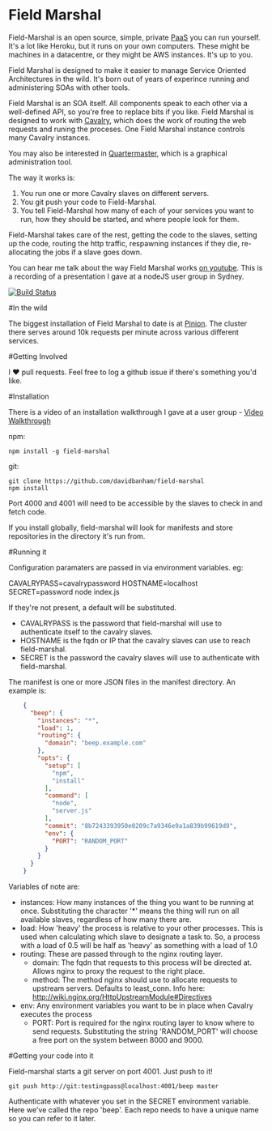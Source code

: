 # Field Marshal

Field-Marshal is an open source, simple, private [PaaS](https://en.wikipedia.org/wiki/Platform_as_a_service) you can run yourself. It's a lot like Heroku, but it runs on your own computers. These might be machines in a datacentre, or they might be AWS instances. It's up to you.

Field Marshal is designed to make it easier to manage Service Oriented Architectures in the wild. It's born out of years of experince running and administering SOAs with other tools.

Field Marshal is an SOA itself. All components speak to each other via a well-defined API, so you're free to replace bits if you like. Field Marshal is designed to work with [Cavalry](https://github.com/davidbanham/cavalry), which does the work of routing the web requests and runing the proceses. One Field Marshal instance controls many Cavalry instances.

You may also be interested in [Quartermaster](https://github.com/davidbanham/quartermaster), which is a graphical administration tool.

The way it works is:

1. You run one or more Cavalry slaves on different servers.
2. You git push your code to Field-Marshal.
3. You tell Field-Marshal how many of each of your services you want to run, how they should be started, and where people look for them.

Field-Marshal takes care of the rest, getting the code to the slaves, setting up the code, routing the http traffic, respawning instances if they die, re-allocating the jobs if a slave goes down.

You can hear me talk about the way Field Marshal works [on youtube](https://www.youtube.com/watch?v=l6VHqIXoNv0). This is a recording of a presentation I gave at a nodeJS user group in Sydney.

[![Build Status](https://travis-ci.org/davidbanham/field-marshal.png?branch=master)](https://travis-ci.org/davidbanham/field-marshal)

#In the wild

The biggest installation of Field Marshal to date is at [Pinion](http://pinion.gg). The cluster there serves around 10k requests per minute across various different services.

#Getting Involved

I ❤ pull requests. Feel free to log a github issue if there's something you'd like.

#Installation

There is a video of an installation walkthrough I gave at a user group - [Video Walkthrough](https://www.youtube.com/watch?v=l6VHqIXoNv0#t=972)

npm:

    npm install -g field-marshal

git:

    git clone https://github.com/davidbanham/field-marshal
    npm install

Port 4000 and 4001 will need to be accessible by the slaves to check in and fetch code.

If you install globally, field-marshal will look for manifests and store repositories in the directory it's run from.

#Running it

Configuration paramaters are passed in via environment variables. eg:

CAVALRYPASS=cavalrypassword HOSTNAME=localhost SECRET=password node index.js

If they're not present, a default will be substituted.
- CAVALRYPASS is the password that field-marshal will use to authenticate itself to the cavalry slaves.
- HOSTNAME is the fqdn or IP that the cavalry slaves can use to reach field-marshal.
- SECRET is the password the cavalry slaves will use to authenticate with field-marshal.

The manifest is one or more JSON files in the manifest directory. An example is:

```json
    {
      "beep": {
        "instances": "*",
        "load": 1,
        "routing": {
          "domain": "beep.example.com"
        },
        "opts": {
          "setup": [
            "npm",
            "install"
          ],
          "command": [
            "node",
            "server.js"
          ],
          "commit": "8b7243393950e0209c7a9346e9a1a839b99619d9",
          "env": {
            "PORT": "RANDOM_PORT"
          }
        }
      }
    }
```

Variables of note are:
- instances: How many instances of the thing you want to be running at once. Substituting the character '*' means the thing will run on all available slaves, regardless of how many there are.
- load: How 'heavy' the process is relative to your other processes. This is used when calculating which slave to designate a task to. So, a process with a load of 0.5 will be half as 'heavy' as something with a load of 1.0
- routing: These are passed through to the nginx routing layer.
  - domain: The fqdn that requests to this process will be directed at. Allows nginx to proxy the request to the right place.
  - method: The method nginx should use to allocate requests to upstream servers. Defaults to least_conn. Info here: http://wiki.nginx.org/HttpUpstreamModule#Directives
- env: Any environment variables you want to be in place when Cavalry executes the process
  - PORT: Port is required for the nginx routing layer to know where to send requests. Substituting the string 'RANDOM_PORT' will choose a free port on the system between 8000 and 9000.

#Getting your code into it

Field-marshal starts a git server on port 4001. Just push to it!

    git push http://git:testingpass@localhost:4001/beep master

Authenticate with whatever you set in the SECRET environment variable. Here we've called the repo 'beep'. Each repo needs to have a unique name so you can refer to it later.
